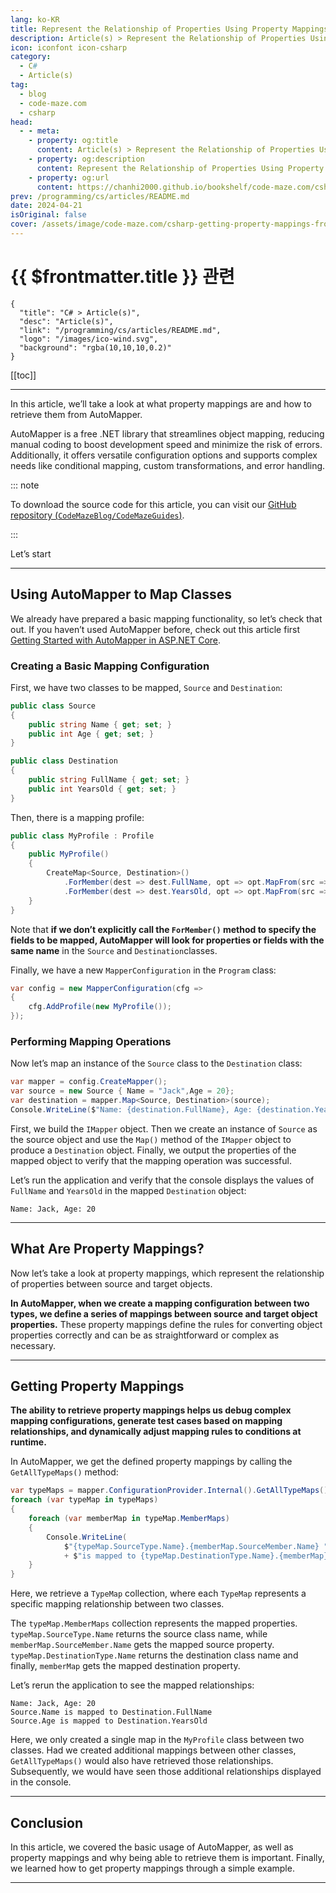 ```yaml
---
lang: ko-KR
title: Represent the Relationship of Properties Using Property Mappings From AutoMapper
description: Article(s) > Represent the Relationship of Properties Using Property Mappings From AutoMapper
icon: iconfont icon-csharp
category: 
  - C#
  - Article(s)
tag: 
  - blog
  - code-maze.com
  - csharp
head:  
  - - meta:
    - property: og:title
      content: Article(s) > Represent the Relationship of Properties Using Property Mappings From AutoMapper
    - property: og:description
      content: Represent the Relationship of Properties Using Property Mappings From AutoMapper
    - property: og:url
      content: https://chanhi2000.github.io/bookshelf/code-maze.com/csharp-getting-property-mappings-from-automapper.html
prev: /programming/cs/articles/README.md
date: 2024-04-21
isOriginal: false
cover: /assets/image/code-maze.com/csharp-getting-property-mappings-from-automapper/banner.png
---
```


# {{ $frontmatter.title }} 관련

```component VPCard
{
  "title": "C# > Article(s)",
  "desc": "Article(s)",
  "link": "/programming/cs/articles/README.md",
  "logo": "/images/ico-wind.svg",
  "background": "rgba(10,10,10,0.2)"
}
```

[[toc]]

---

<SiteInfo
  name="Using Property Mappings in AutoMapper To Define Mapping Rules"
  desc="AutoMapper allows us to map two objects. Let's take a look at how to get the property mappings that have been defined using AutoMapper."
  url="https://code-maze.com/csharp-getting-property-mappings-from-automapper/"
  logo="/assets/image/code-maze.com/favicon.png"
  preview="/assets/image/code-maze.com/csharp-getting-property-mappings-from-automapper/banner.png"/>

In this article, we’ll take a look at what property mappings are and how to retrieve them from AutoMapper.

AutoMapper is a free .NET library that streamlines object mapping, reducing manual coding to boost development speed and minimize the risk of errors. Additionally, it offers versatile configuration options and supports complex needs like conditional mapping, custom transformations, and error handling.

::: note

To download the source code for this article, you can visit our [GitHub repository (<FontIcon icon="iconfont icon-github"/>`CodeMazeBlog/CodeMazeGuides`)](https://github.com/CodeMazeBlog/CodeMazeGuides/tree/main/dotnet-client-libraries/GettingPropertyMappingsWithAutomapper).

:::

Let’s start

---

## Using AutoMapper to Map Classes

We already have prepared a basic mapping functionality, so let’s check that out. If you haven’t used AutoMapper before, check out this article first [Getting Started with AutoMapper in ASP.NET Core](/code-maze.com/automapper-net-core.md).

### Creating a Basic Mapping Configuration

First, we have two classes to be mapped, `Source` and `Destination`:

```csharp
public class Source
{
    public string Name { get; set; }
    public int Age { get; set; }
}

public class Destination
{
    public string FullName { get; set; }
    public int YearsOld { get; set; }
}
```

Then, there is a mapping profile:

```csharp
public class MyProfile : Profile
{
    public MyProfile()
    {
        CreateMap<Source, Destination>()
            .ForMember(dest => dest.FullName, opt => opt.MapFrom(src => src.Name))
            .ForMember(dest => dest.YearsOld, opt => opt.MapFrom(src => src.Age));
    }
}
```

Note that **if we don’t explicitly call the `ForMember()` method to specify the fields to be mapped, AutoMapper will look for properties or fields with the same name** in the `Source` and `Destination`classes.

Finally, we have a new `MapperConfiguration` in the `Program` class:

```csharp
var config = new MapperConfiguration(cfg =>
{
    cfg.AddProfile(new MyProfile());
});
```

### Performing Mapping Operations

Now let’s map an instance of the `Source` class to the `Destination` class:

```csharp
var mapper = config.CreateMapper();
var source = new Source { Name = "Jack",Age = 20};
var destination = mapper.Map<Source, Destination>(source);
Console.WriteLine($"Name: {destination.FullName}, Age: {destination.YearsOld}");
```

First, we build the `IMapper` object. Then we create an instance of `Source` as the source object and use the `Map()` method of the `IMapper` object to produce a `Destination` object. Finally, we output the properties of the mapped object to verify that the mapping operation was successful.

Let’s run the application and verify that the console displays the values of `FullName` and `YearsOld` in the mapped `Destination` object:

```
Name: Jack, Age: 20
```

---

## What Are Property Mappings?

Now let’s take a look at property mappings, which represent the relationship of properties between source and target objects.

**In AutoMapper, when we create a mapping configuration between two types, we define a series of mappings between source and target object properties.** These property mappings define the rules for converting object properties correctly and can be as straightforward or complex as necessary.

---

## Getting Property Mappings

**The ability to retrieve property mappings helps us debug complex mapping configurations, generate test cases based on mapping relationships, and dynamically adjust mapping rules to conditions at runtime.**

In AutoMapper, we get the defined property mappings by calling the `GetAllTypeMaps()` method:

```csharp
var typeMaps = mapper.ConfigurationProvider.Internal().GetAllTypeMaps();
foreach (var typeMap in typeMaps)
{
    foreach (var memberMap in typeMap.MemberMaps)
    {
        Console.WriteLine(
            $"{typeMap.SourceType.Name}.{memberMap.SourceMember.Name} "
            + $"is mapped to {typeMap.DestinationType.Name}.{memberMap}");
    }
}
```

Here, we retrieve a `TypeMap` collection, where each `TypeMap` represents a specific mapping relationship between two classes.

The `typeMap.MemberMaps` collection represents the mapped properties. `typeMap.SourceType.Name` returns the source class name, while `memberMap.SourceMember.Name` gets the mapped source property. `typeMap.DestinationType.Name` returns the destination class name and finally, `memberMap` gets the mapped destination property.

Let’s rerun the application to see the mapped relationships:

```
Name: Jack, Age: 20
Source.Name is mapped to Destination.FullName
Source.Age is mapped to Destination.YearsOld
```

Here, we only created a single map in the `MyProfile` class between two classes. Had we created additional mappings between other classes, `GetAllTypeMaps()` would also have retrieved those relationships. Subsequently, we would have seen those additional relationships displayed in the console.

---

## Conclusion

In this article, we covered the basic usage of AutoMapper, as well as property mappings and why being able to retrieve them is important. Finally, we learned how to get property mappings through a simple example.

---

<TagLinks />